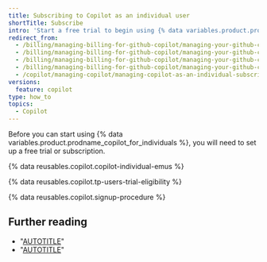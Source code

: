 ```yaml
---
title: Subscribing to Copilot as an individual user
shortTitle: Subscribe
intro: 'Start a free trial to begin using {% data variables.product.prodname_copilot_individuals_short %}.'
redirect_from:
  - /billing/managing-billing-for-github-copilot/managing-your-github-copilot-subscription
  - /billing/managing-billing-for-github-copilot/managing-your-github-copilot-for-individuals-subscription
  - /billing/managing-billing-for-github-copilot/managing-your-github-copilot-subscription-for-your-personal-account
  - /billing/managing-billing-for-github-copilot/managing-your-github-copilot-individual-subscription
  - /copilot/managing-copilot/managing-copilot-as-an-individual-subscriber/subscribing-to-copilot-as-an-individual-user
versions:
  feature: copilot
type: how_to
topics:
  - Copilot
---
```


Before you can start using {% data variables.product.prodname_copilot_for_individuals %}, you will need to set up a free trial or subscription.

{% data reusables.copilot.copilot-individual-emus %}

{% data reusables.copilot.tp-users-trial-eligibility %}

{% data reusables.copilot.signup-procedure %}

## Further reading

* "[AUTOTITLE](/copilot/about-github-copilot/what-is-github-copilot)"
* "[AUTOTITLE](/copilot/using-github-copilot/getting-started-with-github-copilot)"

